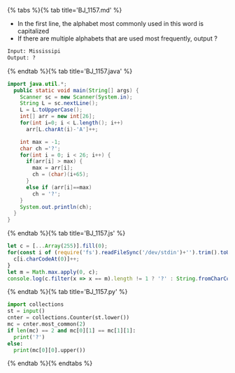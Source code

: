 {% tabs %}{% tab title='BJ_1157.md' %}

* In the first line, the alphabet most commonly used in this word is capitalized
* If there are multiple alphabets that are used most frequently, output ?

```txt
Input: Mississipi
Output: ?
```

{% endtab %}{% tab title='BJ_1157.java' %}

```java
import java.util.*;
  public static void main(String[] args) {
    Scanner sc = new Scanner(System.in);
    String L = sc.nextLine();
    L = L.toUpperCase();
    int[] arr = new int[26];
    for(int i=0; i < L.length(); i++)
      arr[L.charAt(i)-'A']++;

    int max = -1;
    char ch ='?';
    for(int i = 0; i < 26; i++) {
      if(arr[i] > max) {
        max = arr[i];
        ch = (char)(i+65);
      }
      else if (arr[i]==max)
        ch = '?';
    }
    System.out.println(ch);
  }
}
```

{% endtab %}{% tab title='BJ_1157.js' %}

```js
let c = [...Array(255)].fill(0);
for(const i of (require('fs').readFileSync('/dev/stdin')+'').trim().toUpperCase()) {
  c[i.charCodeAt(0)]++;
}
let m = Math.max.apply(0, c);
console.log(c.filter(x => x == m).length != 1 ? '?' : String.fromCharCode(c.findIndex(x => x == m)))
```

{% endtab %}{% tab title='BJ_1157.py' %}

```py
import collections
st = input()
cnter = collections.Counter(st.lower())
mc = cnter.most_common(2)
if len(mc) == 2 and mc[0][1] == mc[1][1]:
  print('?')
else:
  print(mc[0][0].upper())
```

{% endtab %}{% endtabs %}

